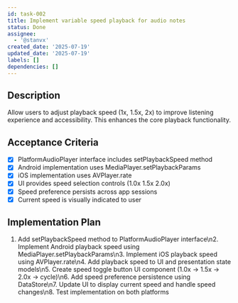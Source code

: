 ```yaml
---
id: task-002
title: Implement variable speed playback for audio notes
status: Done
assignee:
  - '@stanvx'
created_date: '2025-07-19'
updated_date: '2025-07-19'
labels: []
dependencies: []
---
```


## Description

Allow users to adjust playback speed (1x, 1.5x, 2x) to improve listening experience and accessibility. This enhances the core playback functionality.

## Acceptance Criteria

- [x] PlatformAudioPlayer interface includes setPlaybackSpeed method
- [x] Android implementation uses MediaPlayer.setPlaybackParams
- [x] iOS implementation uses AVPlayer.rate
- [x] UI provides speed selection controls (1.0x 1.5x 2.0x)
- [x] Speed preference persists across app sessions
- [x] Current speed is visually indicated to user

## Implementation Plan

1. Add setPlaybackSpeed method to PlatformAudioPlayer interface\n2. Implement Android playback speed using MediaPlayer.setPlaybackParams\n3. Implement iOS playback speed using AVPlayer.rate\n4. Add playback speed to UI and presentation state models\n5. Create speed toggle button UI component (1.0x → 1.5x → 2.0x → cycle)\n6. Add speed preference persistence using DataStore\n7. Update UI to display current speed and handle speed changes\n8. Test implementation on both platforms
